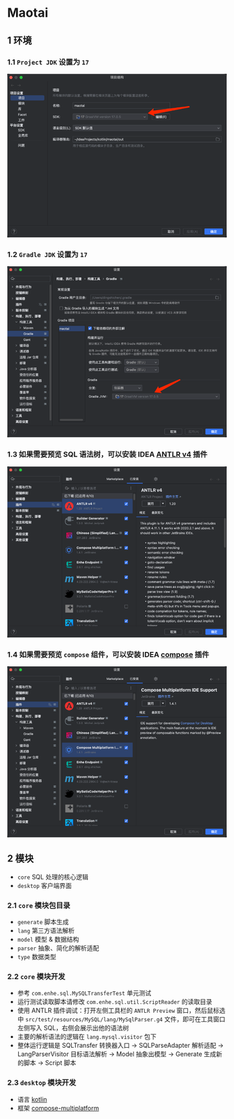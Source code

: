 # Maotai

## 1 环境
### 1.1 `Project JDK` 设置为 `17`
![project_jdk](image/project_jdk.png)

### 1.2 `Gradle JDK` 设置为 `17`
![gradle_jdk](image/gradle_jdk.png)

### 1.3 如果需要预览 SQL 语法树，可以安装 IDEA [ANTLR v4](https://plugins.jetbrains.com/plugin/7358-antlr-v4) 插件
![antlr4](image/antlr4_plugin.png)

### 1.4 如果需要预览 `compose` 组件，可以安装 IDEA [compose](https://plugins.jetbrains.com/plugin/index?xmlId=org.jetbrains.compose.desktop.ide&utm_source=product&utm_medium=link&utm_campaign=IU&utm_content=2023.1) 插件
![compose](image/compose_plugin.png)

## 2 模块
- `core` SQL 处理的核心逻辑
- `desktop` 客户端界面

### 2.1 `core` 模块包目录
- `generate` 脚本生成
- `lang` 第三方语法解析
- `model` 模型 & 数据结构
- `parser` 抽象、简化的解析适配
- `type` 数据类型

### 2.2 `core` 模块开发
- 参考 `com.enhe.sql.MySQLTransferTest` 单元测试
- 运行测试读取脚本请修改 `com.enhe.sql.util.ScriptReader` 的读取目录
- 使用 ANTLR 插件调试：打开左侧工具栏的 `ANTLR Preview` 窗口，然后鼠标选中 `src/test/resources/MySQL/lang/MySqlParser.g4` 文件，即可在工具窗口左侧写入 SQL，右侧会展示出他的语法树
- 主要的解析语法的逻辑在 `lang.mysql.visitor` 包下
- 整体运行逻辑是 SQLTransfer 转换器入口 -> SQLParseAdapter 解析适配 -> LangParserVisitor 目标语法解析 -> Model 抽象出模型 -> Generate 生成新的脚本 -> Script 脚本

### 2.3 `desktop` 模块开发
- 语言 [kotlin](https://kotlinlang.org/)
- 框架 [compose-multiplatform](https://www.jetbrains.com/zh-cn/lp/compose-multiplatform/)